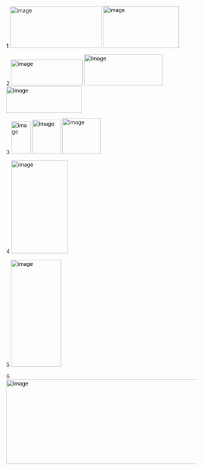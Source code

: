 1
<img width="242" height="110" alt="image" src="https://github.com/user-attachments/assets/49fff3ef-6d42-4892-8895-3af62c4ffa41" />
<img width="201" height="111" alt="image" src="https://github.com/user-attachments/assets/c6587061-bb1b-4df8-991a-f1c9937067a7" />


2
<img width="190" height="68" alt="image" src="https://github.com/user-attachments/assets/6e79023d-1325-466c-b35b-add6e6441ef4" />
<img width="207" height="82" alt="image" src="https://github.com/user-attachments/assets/199977e1-8ac9-4579-bb8d-42dd69d3e6c7" />
<img width="200" height="70" alt="image" src="https://github.com/user-attachments/assets/e54deb45-589e-4c89-8a9c-b72cefeba040" />



3 <img width="52" height="87" alt="image" src="https://github.com/user-attachments/assets/1b0f712d-a048-470d-b7bd-ceb2a8ae13d4" />
  <img width="76" height="91" alt="image" src="https://github.com/user-attachments/assets/43a7ece7-de7e-4dcd-9433-e95537d2f4d0" />
  <img width="102" height="95" alt="image" src="https://github.com/user-attachments/assets/3b0717d7-0b1a-4f6a-a476-a4f3f7a29a9c" />


4 <img width="150" height="246" alt="image" src="https://github.com/user-attachments/assets/efc9ea56-24e8-46c7-9089-436a73367421" />

5 <img width="133" height="283" alt="image" src="https://github.com/user-attachments/assets/ac84ab61-215c-4942-99ad-6b142fd5a1be" />

6 <img width="525" height="224" alt="image" src="https://github.com/user-attachments/assets/f15e95fd-2461-40b3-9d36-651412184a05" />




